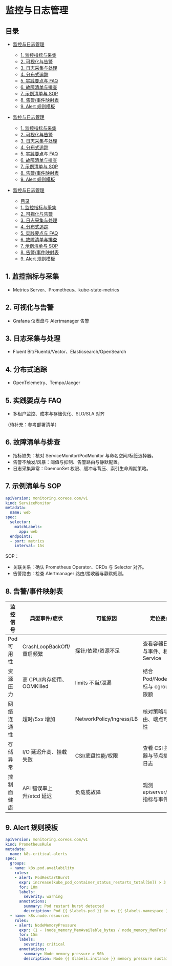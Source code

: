 # 监控与日志管理

## 目录

- [监控与日志管理](#监控与日志管理)
  - [1. 监控指标与采集](#1-监控指标与采集)
  - [2. 可视化与告警](#2-可视化与告警)
  - [3. 日志采集与处理](#3-日志采集与处理)
  - [4. 分布式追踪](#4-分布式追踪)
  - [5. 实践要点与 FAQ](#5-实践要点与-faq)
  - [6. 故障清单与排查](#6-故障清单与排查)
  - [7. 示例清单与 SOP](#7-示例清单与-sop)
  - [8. 告警/事件映射表](#8-告警事件映射表)
  - [9. Alert 规则模板](#9-alert-规则模板)

- [监控与日志管理](#监控与日志管理)
  - [1. 监控指标与采集](#1-监控指标与采集)
  - [2. 可视化与告警](#2-可视化与告警)
  - [3. 日志采集与处理](#3-日志采集与处理)
  - [4. 分布式追踪](#4-分布式追踪)
  - [5. 实践要点与 FAQ](#5-实践要点与-faq)
  - [6. 故障清单与排查](#6-故障清单与排查)
  - [7. 示例清单与 SOP](#7-示例清单与-sop)
  - [8. 告警/事件映射表](#8-告警事件映射表)
  - [9. Alert 规则模板](#9-alert-规则模板)

- [监控与日志管理](#监控与日志管理)
  - [目录](#目录)
  - [1. 监控指标与采集](#1-监控指标与采集)
  - [2. 可视化与告警](#2-可视化与告警)
  - [3. 日志采集与处理](#3-日志采集与处理)
  - [4. 分布式追踪](#4-分布式追踪)
  - [5. 实践要点与 FAQ](#5-实践要点与-faq)
  - [6. 故障清单与排查](#6-故障清单与排查)
  - [7. 示例清单与 SOP](#7-示例清单与-sop)
  - [8. 告警/事件映射表](#8-告警事件映射表)
  - [9. Alert 规则模板](#9-alert-规则模板)

## 1. 监控指标与采集

- Metrics Server、Prometheus、kube-state-metrics

## 2. 可视化与告警

- Grafana 仪表盘与 Alertmanager 告警

## 3. 日志采集与处理

- Fluent Bit/Fluentd/Vector、Elasticsearch/OpenSearch

## 4. 分布式追踪

- OpenTelemetry、Tempo/Jaeger

## 5. 实践要点与 FAQ

- 多租户监控、成本与存储优化、SLO/SLA 对齐

（待补充：参考部署清单）

## 6. 故障清单与排查

- 指标缺失：核对 ServiceMonitor/PodMonitor 与命名空间/标签选择器。
- 告警不触发/风暴：阈值与抑制、告警路由与静默配置。
- 日志采集异常：DaemonSet 权限、缓冲与背压、索引生命周期策略。

## 7. 示例清单与 SOP

```yaml
apiVersion: monitoring.coreos.com/v1
kind: ServiceMonitor
metadata:
  name: web
spec:
  selector:
    matchLabels:
      app: web
  endpoints:
  - port: metrics
    interval: 15s
```

SOP：

- 关联关系：确认 Prometheus Operator、CRDs 与 Selector 对齐。
- 告警路由：检查 Alertmanager 路由/接收器与静默规则。

## 8. 告警/事件映射表

| 监控信号 | 典型事件/症状 | 可能原因 | 定位要点 |
|---|---|---|---|
| Pod 可用性 | CrashLoopBackOff/重启频繁 | 探针/依赖/资源不足 | 查看容器日志与事件、相关 Service |
| 资源压力 | 高 CPU/内存使用、OOMKilled | limits 不当/泄漏 | 结合 Pod/Node 指标与 cgroup 限额 |
| 网络连通性 | 超时/5xx 增加 | NetworkPolicy/Ingress/LB | 核对策略与路由、端点可达性 |
| 存储异常 | I/O 延迟升高、挂载失败 | CSI/底盘性能/权限 | 查看 CSI 控制器与节点插件日志 |
| 控制面健康 | API 错误率上升/etcd 延迟 | 负载或故障 | 观测 apiserver/etcd 指标与事件 |

## 9. Alert 规则模板

```yaml
apiVersion: monitoring.coreos.com/v1
kind: PrometheusRule
metadata:
  name: k8s-critical-alerts
spec:
  groups:
  - name: k8s.pod.availability
    rules:
    - alert: PodRestartBurst
      expr: increase(kube_pod_container_status_restarts_total[5m]) > 3
      for: 10m
      labels:
        severity: warning
      annotations:
        summary: Pod restart burst detected
        description: Pod {{ $labels.pod }} in ns {{ $labels.namespace }} restarted >3 in 5m.
  - name: k8s.node.resources
    rules:
    - alert: NodeMemoryPressure
      expr: (1 - (node_memory_MemAvailable_bytes / node_memory_MemTotal_bytes)) > 0.9
      for: 15m
      labels:
        severity: critical
      annotations:
        summary: Node memory pressure > 90%
        description: Node {{ $labels.instance }} memory pressure sustained.
```
